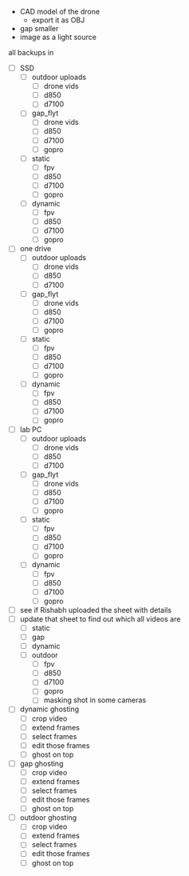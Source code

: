 - CAD model of the drone
	- export it as OBJ
- gap smaller 
- image as a light source

all backups in 
- [ ] SSD
	- [ ] outdoor uploads
		- [ ] drone vids
		- [ ] d850
		- [ ] d7100
	- [ ] gap_flyt
		- [ ] drone vids
		- [ ] d850
		- [ ] d7100
		- [ ] gopro
	- [ ] static
		- [ ] fpv
		- [ ] d850
		- [ ] d7100
		- [ ] gopro
	- [ ] dynamic
		- [ ] fpv
		- [ ] d850
		- [ ] d7100
		- [ ] gopro

- [ ] one drive
	- [ ] outdoor uploads
		- [ ] drone vids
		- [ ] d850
		- [ ] d7100
	- [ ] gap_flyt
		- [ ] drone vids
		- [ ] d850
		- [ ] d7100
		- [ ] gopro
	- [ ] static
		- [ ] fpv
		- [ ] d850
		- [ ] d7100
		- [ ] gopro
	- [ ] dynamic
		- [ ] fpv
		- [ ] d850
		- [ ] d7100
		- [ ] gopro
- [ ] lab PC
	- [ ] outdoor uploads
		- [ ] drone vids
		- [ ] d850
		- [ ] d7100
	- [ ] gap_flyt
		- [ ] drone vids
		- [ ] d850
		- [ ] d7100
		- [ ] gopro
	- [ ] static
		- [ ] fpv
		- [ ] d850
		- [ ] d7100
		- [ ] gopro
	- [ ] dynamic
		- [ ] fpv
		- [ ] d850
		- [ ] d7100
		- [ ] gopro

- [ ] see if Rishabh uploaded the sheet with details
- [ ] update that sheet to find out which all videos are
	- [ ] static
	- [ ] gap
	- [ ] dynamic
	- [ ] outdoor
		- [ ] fpv
		- [ ] d850
		- [ ] d7100
		- [ ] gopro
		- [ ] masking shot in some cameras

- [ ] dynamic ghosting
	- [ ] crop video
	- [ ] extend frames
	- [ ] select frames
	- [ ] edit those frames
	- [ ] ghost on top
- [ ] gap ghosting
	- [ ] crop video
	- [ ] extend frames
	- [ ] select frames
	- [ ] edit those frames
	- [ ] ghost on top
- [ ] outdoor ghosting
	- [ ] crop video
	- [ ] extend frames
	- [ ] select frames
	- [ ] edit those frames
	- [ ] ghost on top